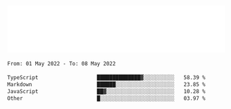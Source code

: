 [![](./hello.svg)](https://blog.yrobot.top?ref=github-yrobot)

<!--START_SECTION:waka-->

```text
From: 01 May 2022 - To: 08 May 2022

TypeScript                   ██████████████▓░░░░░░░░░░   58.39 %
Markdown                     ██████░░░░░░░░░░░░░░░░░░░   23.85 %
JavaScript                   ██▓░░░░░░░░░░░░░░░░░░░░░░   10.28 %
Other                        █░░░░░░░░░░░░░░░░░░░░░░░░   03.97 %
```

<!--END_SECTION:waka-->
